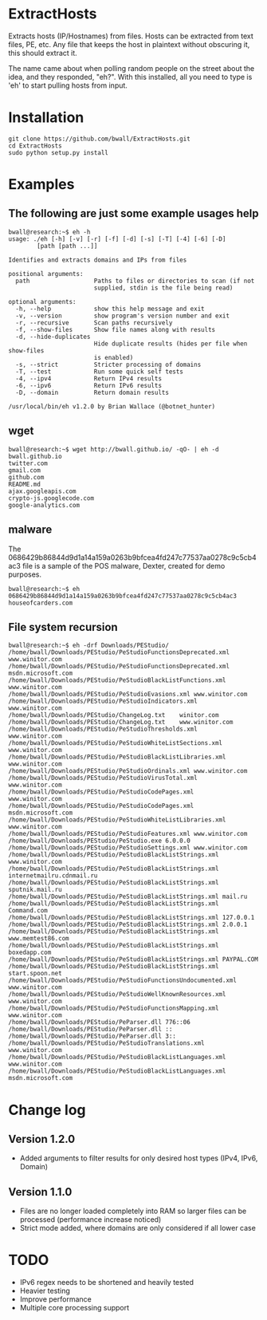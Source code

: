 ExtractHosts
============
Extracts hosts (IP/Hostnames) from files.  Hosts can be extracted from text files, PE, etc.  Any file that keeps the
host in plaintext without obscuring it, this should extract it.

The name came about when polling random people on the street about the idea, and they responded, "eh?".  With this installed,
all you need to type is 'eh' to start pulling hosts from input.

Installation
============
    git clone https://github.com/bwall/ExtractHosts.git
    cd ExtractHosts
    sudo python setup.py install
Examples
========
The following are just some example usages
help
----
    bwall@research:~$ eh -h
    usage: ./eh [-h] [-v] [-r] [-f] [-d] [-s] [-T] [-4] [-6] [-D]
            [path [path ...]]

    Identifies and extracts domains and IPs from files

    positional arguments:
      path                  Paths to files or directories to scan (if not
                            supplied, stdin is the file being read)

    optional arguments:
      -h, --help            show this help message and exit
      -v, --version         show program's version number and exit
      -r, --recursive       Scan paths recursively
      -f, --show-files      Show file names along with results
      -d, --hide-duplicates
                            Hide duplicate results (hides per file when show-files
                            is enabled)
      -s, --strict          Stricter processing of domains
      -T, --test            Run some quick self tests
      -4, --ipv4            Return IPv4 results
      -6, --ipv6            Return IPv6 results
      -D, --domain          Return domain results

    /usr/local/bin/eh v1.2.0 by Brian Wallace (@botnet_hunter)

wget
----
    bwall@research:~$ wget http://bwall.github.io/ -qO- | eh -d
    bwall.github.io
    twitter.com
    gmail.com
    github.com
    README.md
    ajax.googleapis.com
    crypto-js.googlecode.com
    google-analytics.com
malware
-------
The 0686429b86844d9d1a14a159a0263b9bfcea4fd247c77537aa0278c9c5cb4ac3 file is a sample of the POS malware, Dexter, created for demo purposes.

    bwall@research:~$ eh 0686429b86844d9d1a14a159a0263b9bfcea4fd247c77537aa0278c9c5cb4ac3
    houseofcarders.com

File system recursion
---------------------
    bwall@research:~$ eh -drf Downloads/PEStudio/
    /home/bwall/Downloads/PEStudio/PeStudioFunctionsDeprecated.xml	www.winitor.com
    /home/bwall/Downloads/PEStudio/PeStudioFunctionsDeprecated.xml	msdn.microsoft.com
    /home/bwall/Downloads/PEStudio/PeStudioBlackListFunctions.xml	www.winitor.com
    /home/bwall/Downloads/PEStudio/PeStudioEvasions.xml	www.winitor.com
    /home/bwall/Downloads/PEStudio/PeStudioIndicators.xml	www.winitor.com
    /home/bwall/Downloads/PEStudio/ChangeLog.txt	winitor.com
    /home/bwall/Downloads/PEStudio/ChangeLog.txt	www.winitor.com
    /home/bwall/Downloads/PEStudio/PeStudioThresholds.xml	www.winitor.com
    /home/bwall/Downloads/PEStudio/PeStudioWhiteListSections.xml	www.winitor.com
    /home/bwall/Downloads/PEStudio/PeStudioBlackListLibraries.xml	www.winitor.com
    /home/bwall/Downloads/PEStudio/PeStudioOrdinals.xml	www.winitor.com
    /home/bwall/Downloads/PEStudio/PeStudioVirusTotal.xml	www.winitor.com
    /home/bwall/Downloads/PEStudio/PeStudioCodePages.xml	www.winitor.com
    /home/bwall/Downloads/PEStudio/PeStudioCodePages.xml	msdn.microsoft.com
    /home/bwall/Downloads/PEStudio/PeStudioWhiteListLibraries.xml	www.winitor.com
    /home/bwall/Downloads/PEStudio/PeStudioFeatures.xml	www.winitor.com
    /home/bwall/Downloads/PEStudio/PeStudio.exe	6.0.0.0
    /home/bwall/Downloads/PEStudio/PeStudioSettings.xml	www.winitor.com
    /home/bwall/Downloads/PEStudio/PeStudioBlackListStrings.xml	www.winitor.com
    /home/bwall/Downloads/PEStudio/PeStudioBlackListStrings.xml	internetmailru.cdnmail.ru
    /home/bwall/Downloads/PEStudio/PeStudioBlackListStrings.xml	sputnik.mail.ru
    /home/bwall/Downloads/PEStudio/PeStudioBlackListStrings.xml	mail.ru
    /home/bwall/Downloads/PEStudio/PeStudioBlackListStrings.xml	Command.com
    /home/bwall/Downloads/PEStudio/PeStudioBlackListStrings.xml	127.0.0.1
    /home/bwall/Downloads/PEStudio/PeStudioBlackListStrings.xml	2.0.0.1
    /home/bwall/Downloads/PEStudio/PeStudioBlackListStrings.xml	www.memtest86.com
    /home/bwall/Downloads/PEStudio/PeStudioBlackListStrings.xml	boxedapp.com
    /home/bwall/Downloads/PEStudio/PeStudioBlackListStrings.xml	PAYPAL.COM
    /home/bwall/Downloads/PEStudio/PeStudioBlackListStrings.xml	start.spoon.net
    /home/bwall/Downloads/PEStudio/PeStudioFunctionsUndocumented.xml	www.winitor.com
    /home/bwall/Downloads/PEStudio/PeStudioWellKnownResources.xml	www.winitor.com
    /home/bwall/Downloads/PEStudio/PeStudioFunctionsMapping.xml	www.winitor.com
    /home/bwall/Downloads/PEStudio/PeParser.dll	776::06
    /home/bwall/Downloads/PEStudio/PeParser.dll	::
    /home/bwall/Downloads/PEStudio/PeParser.dll	3::
    /home/bwall/Downloads/PEStudio/PeStudioTranslations.xml	www.winitor.com
    /home/bwall/Downloads/PEStudio/PeStudioBlackListLanguages.xml	www.winitor.com
    /home/bwall/Downloads/PEStudio/PeStudioBlackListLanguages.xml	msdn.microsoft.com

Change log
==========
Version 1.2.0
-------------
* Added arguments to filter results for only desired host types (IPv4, IPv6, Domain)

Version 1.1.0
-------------
* Files are no longer loaded completely into RAM so larger files can be processed (performance increase noticed)
* Strict mode added, where domains are only considered if all lower case

TODO
====
* IPv6 regex needs to be shortened and heavily tested
* Heavier testing
* Improve performance
* Multiple core processing support